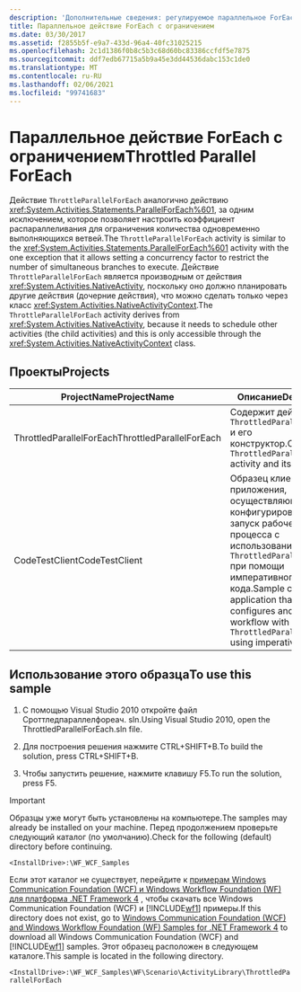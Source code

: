 ```yaml
---
description: 'Дополнительные сведения: регулируемое параллельное ForEach'
title: Параллельное действие ForEach с ограничением
ms.date: 03/30/2017
ms.assetid: f2855b5f-e9a7-433d-96a4-40fc31025215
ms.openlocfilehash: 2c1d1386f0b8c5b3c68d60bc83386ccfdf5e7875
ms.sourcegitcommit: ddf7edb67715a5b9a45e3dd44536dabc153c1de0
ms.translationtype: MT
ms.contentlocale: ru-RU
ms.lasthandoff: 02/06/2021
ms.locfileid: "99741683"
---
```

# <a name="throttled-parallel-foreach"></a><span data-ttu-id="ddf86-103">Параллельное действие ForEach с ограничением</span><span class="sxs-lookup"><span data-stu-id="ddf86-103">Throttled Parallel ForEach</span></span>

<span data-ttu-id="ddf86-104">Действие `ThrottleParallelForEach` аналогично действию <xref:System.Activities.Statements.ParallelForEach%601>, за одним исключением, которое позволяет настроить коэффициент распараллеливания для ограничения количества одновременно выполняющихся ветвей.</span><span class="sxs-lookup"><span data-stu-id="ddf86-104">The `ThrottleParallelForEach` activity is similar to the <xref:System.Activities.Statements.ParallelForEach%601> activity with the one exception that it allows setting a concurrency factor to restrict the number of simultaneous branches to execute.</span></span> <span data-ttu-id="ddf86-105">Действие `ThrottleParallelForEach` является производным от действия <xref:System.Activities.NativeActivity>, поскольку оно должно планировать другие действия (дочерние действия), что можно сделать только через класс <xref:System.Activities.NativeActivityContext>.</span><span class="sxs-lookup"><span data-stu-id="ddf86-105">The `ThrottleParallelForEach` activity derives from <xref:System.Activities.NativeActivity>, because it needs to schedule other activities (the child activities) and this is only accessible through the <xref:System.Activities.NativeActivityContext> class.</span></span>

## <a name="projects"></a><span data-ttu-id="ddf86-106">Проекты</span><span class="sxs-lookup"><span data-stu-id="ddf86-106">Projects</span></span>

|<span data-ttu-id="ddf86-107">**ProjectName**</span><span class="sxs-lookup"><span data-stu-id="ddf86-107">**ProjectName**</span></span>|<span data-ttu-id="ddf86-108">**Описание**</span><span class="sxs-lookup"><span data-stu-id="ddf86-108">**Description**</span></span>|<span data-ttu-id="ddf86-109">**Основные файлы**</span><span class="sxs-lookup"><span data-stu-id="ddf86-109">**Main Files**</span></span>|
|-|-|-|
|<span data-ttu-id="ddf86-110">ThrottledParallelForEach</span><span class="sxs-lookup"><span data-stu-id="ddf86-110">ThrottledParallelForEach</span></span>|<span data-ttu-id="ddf86-111">Содержит действие `ThrottledParallelForEach` и его конструктор.</span><span class="sxs-lookup"><span data-stu-id="ddf86-111">Contains `ThrottledParallelForEach` activity and its designer.</span></span>|<span data-ttu-id="ddf86-112">ThrottledParallelForEach.cs</span><span class="sxs-lookup"><span data-stu-id="ddf86-112">ThrottledParallelForEach.cs</span></span><br /><br /> <span data-ttu-id="ddf86-113">Определение действия `ThrottledParallelForEach`.</span><span class="sxs-lookup"><span data-stu-id="ddf86-113">The `ThrottledParallelForEach` activity definition.</span></span>|
|<span data-ttu-id="ddf86-114">CodeTestClient</span><span class="sxs-lookup"><span data-stu-id="ddf86-114">CodeTestClient</span></span>|<span data-ttu-id="ddf86-115">Образец клиентского приложения, осуществляющего конфигурирование и запуск рабочего процесса с использованием `ThrottledParallelForEach` при помощи императивного кода.</span><span class="sxs-lookup"><span data-stu-id="ddf86-115">Sample client application that configures and runs a workflow with a `ThrottledParallelForEach` using imperative code.</span></span>|<span data-ttu-id="ddf86-116">Program.cs</span><span class="sxs-lookup"><span data-stu-id="ddf86-116">Program.cs</span></span><br /><br /> <span data-ttu-id="ddf86-117">Определяет и выполняет экземпляр образца рабочего процесса.</span><span class="sxs-lookup"><span data-stu-id="ddf86-117">Defines and runs an instance of the sample workflow.</span></span>|

## <a name="to-use-this-sample"></a><span data-ttu-id="ddf86-118">Использование этого образца</span><span class="sxs-lookup"><span data-stu-id="ddf86-118">To use this sample</span></span>

1. <span data-ttu-id="ddf86-119">С помощью Visual Studio 2010 откройте файл Сроттледпараллелфореач. sln.</span><span class="sxs-lookup"><span data-stu-id="ddf86-119">Using Visual Studio 2010, open the ThrottledParallelForEach.sln file.</span></span>

2. <span data-ttu-id="ddf86-120">Для построения решения нажмите CTRL+SHIFT+B.</span><span class="sxs-lookup"><span data-stu-id="ddf86-120">To build the solution, press CTRL+SHIFT+B.</span></span>

3. <span data-ttu-id="ddf86-121">Чтобы запустить решение, нажмите клавишу F5.</span><span class="sxs-lookup"><span data-stu-id="ddf86-121">To run the solution, press F5.</span></span>

> [!IMPORTANT]
> <span data-ttu-id="ddf86-122">Образцы уже могут быть установлены на компьютере.</span><span class="sxs-lookup"><span data-stu-id="ddf86-122">The samples may already be installed on your machine.</span></span> <span data-ttu-id="ddf86-123">Перед продолжением проверьте следующий каталог (по умолчанию).</span><span class="sxs-lookup"><span data-stu-id="ddf86-123">Check for the following (default) directory before continuing.</span></span>
>
> `<InstallDrive>:\WF_WCF_Samples`
>
> <span data-ttu-id="ddf86-124">Если этот каталог не существует, перейдите к [примерам Windows Communication Foundation (WCF) и Windows Workflow Foundation (WF) для платформа .NET Framework 4](https://www.microsoft.com/download/details.aspx?id=21459) , чтобы скачать все Windows Communication Foundation (WCF) и [!INCLUDE[wf1](../../../../includes/wf1-md.md)] примеры.</span><span class="sxs-lookup"><span data-stu-id="ddf86-124">If this directory does not exist, go to [Windows Communication Foundation (WCF) and Windows Workflow Foundation (WF) Samples for .NET Framework 4](https://www.microsoft.com/download/details.aspx?id=21459) to download all Windows Communication Foundation (WCF) and [!INCLUDE[wf1](../../../../includes/wf1-md.md)] samples.</span></span> <span data-ttu-id="ddf86-125">Этот образец расположен в следующем каталоге.</span><span class="sxs-lookup"><span data-stu-id="ddf86-125">This sample is located in the following directory.</span></span>
>
> `<InstallDrive>:\WF_WCF_Samples\WF\Scenario\ActivityLibrary\ThrottledParallelForEach`
